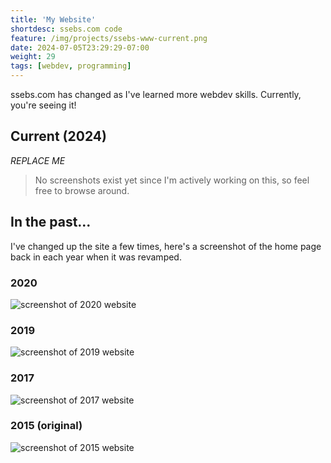 ```yaml
---
title: 'My Website'
shortdesc: ssebs.com code
feature: /img/projects/ssebs-www-current.png
date: 2024-07-05T23:29:29-07:00
weight: 29
tags: [webdev, programming]
---
```


ssebs.com has changed as I've learned more webdev skills. Currently, you're seeing it!

## Current (2024)
*REPLACE ME* 
> No screenshots exist yet since I'm actively working on this, so feel free to browse around.

## In the past...
I've changed up the site a few times, here's a screenshot of the home page back in each year when it was revamped.

### 2020
![screenshot of 2020 website](/img/projects/ssebs-www-2020.png)

### 2019
![screenshot of 2019 website](/img/projects/ssebs-www-2019.png)

### 2017
![screenshot of 2017 website](/img/projects/ssebs-www-2017.png)

### 2015 (original)
![screenshot of 2015 website](/img/projects/ssebs-www-2015.png)